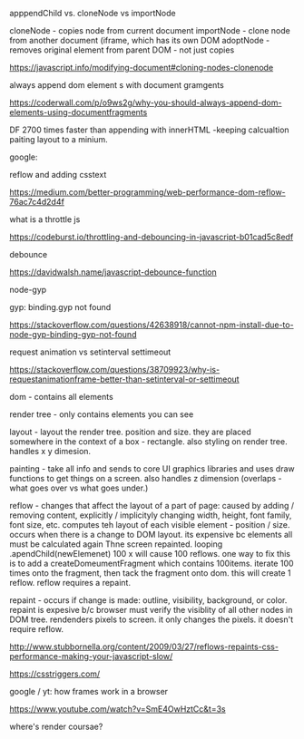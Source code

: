 
apppendChild vs. cloneNode  vs importNode

cloneNode - copies node from current document
importNode - clone node from another document (iframe, which has its own DOM
adoptNode - removes original element from parent DOM - not just copies

https://javascript.info/modifying-document#cloning-nodes-clonenode

always append dom element s with document gramgents

https://coderwall.com/p/o9ws2g/why-you-should-always-append-dom-elements-using-documentfragments

DF 2700 times faster than appending with innerHTML -keeping calcualtion paiting layout to a minium. 


google: 

reflow and adding csstext

https://medium.com/better-programming/web-performance-dom-reflow-76ac7c4d2d4f


what is a throttle js

https://codeburst.io/throttling-and-debouncing-in-javascript-b01cad5c8edf


debounce

https://davidwalsh.name/javascript-debounce-function


node-gyp

gyp: binding.gyp not found

https://stackoverflow.com/questions/42638918/cannot-npm-install-due-to-node-gyp-binding-gyp-not-found



request animation vs setinterval settimeout

https://stackoverflow.com/questions/38709923/why-is-requestanimationframe-better-than-setinterval-or-settimeout



dom - contains all elements

render tree - only contains elements you can see

layout - layout the render tree.  position and size.  they are placed somewhere in the context of a box - rectangle.  also styling on render tree.  handles x y dimesion.

painting - take all info and sends to core UI graphics libraries and uses draw functions to get things on a screen.  also handles z dimension (overlaps - what goes over vs what goes under.)




reflow - changes that affect the layout of a part of page: caused by adding / removing content, explicitly / implicityly changing width, height, font family, font size, etc.  computes teh layout of each visible element - position / size.  occurs when there is a change to DOM layout.  its expensive bc elements all must be calculated again Thne screen repainted.  looping .apendChild(newElemenet) 100 x  will cause 100 reflows.  one way to fix this is to add a createDomeumentFragment which contains 100items.  iterate 100 times onto the fragment, then tack the fragment onto dom.  this will create 1 reflow.  reflow requires a repaint. 

repaint - occurs if change is made: outline, visibility, background, or color.  repaint is expesive  b/c browser must verify the visiblity of all other nodes in DOM tree.  rendenders pixels to screen.  it only changes the pixels.  it doesn't require reflow.  

http://www.stubbornella.org/content/2009/03/27/reflows-repaints-css-performance-making-your-javascript-slow/

https://csstriggers.com/

google / yt: how frames work in a browser

https://www.youtube.com/watch?v=SmE4OwHztCc&t=3s

where's render coursae? 